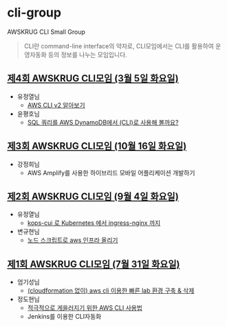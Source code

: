 # cli-group

AWSKRUG CLI Small Group

> CLI란 command-line interface의 약자로, CLI모임에서는 CLI를 활용하여 운영자동화 등의 정보를 나누는 모임입니다.

<!-- meetup count -- 4 -->
<!-- history -->

<!-- meetup awskrug -- 258924178 -->

## [제4회 AWSKRUG CLI모임 (3월 5일 화요일)](https://www.meetup.com/awskrug/events/258924178/)

* 유정열님
  * [AWS CLI v2 알아보기](https://drive.google.com/open?id=1sYotwdfn2x0qcy5zIWXuiUN68Ld7-MxK)
* 윤평호님
  * [SQL 쿼리를 AWS DynamoDB에서 (CLI)로 사용해 볼까요?](https://www.slideshare.net/IanYoon/sql-aws-dynamodb-cli)

<!-- meetup awskrug -- 255081286 -->

## [제3회 AWSKRUG CLI모임 (10월 16일 화요일)](https://www.meetup.com/awskrug/events/255081286/)

* 강정희님
  * AWS Amplify를 사용한 하이브리드 모바일 어플리케이션 개발하기

<!-- meetup awskrug -- 253843549 -->

## [제2회 AWSKRUG CLI모임 (9월 4일 화요일)](https://www.meetup.com/awskrug/events/253843549/)

* 유정열님
  * [kops-cui 로 Kubernetes 에서 ingress-nginx 까지](https://docs.google.com/presentation/d/1EiLKCuKPJntrK0NZqcEIA35IvmtQ5Dz6nakdpbIrIqA)
* 변규현님
  * [노드 스크립트로 aws 인프라 올리기](https://github.com/novemberde/awscli-node-demo)

<!-- meetup awskrug -- 252699532 -->

## [제1회 AWSKRUG CLI모임 (7월 31일 화요일)](https://www.meetup.com/awskrug/events/252699532/)

* 엄기성님
  * [(cloudformation 없이) aws cli 이용한 빠른 lab 환경 구축 & 삭제](https://giseongeom.github.io/assets/2018/2018-07-31-manage-lab-using-aws-cli.html)
* 정도현님
  * [적극적으로 게을러지기 위한 AWS CLI 사용법](http://bit.ly/cli-for-lazy)
  * Jenkins를 이용한 CLI자동화

